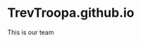 # TrevTroopa.github.io
<html>
<head>
  <title>Meet our Team!</title>
</head>
<body>
  This is our team
</body>
</html>
